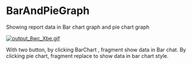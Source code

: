 # BarAndPieGraph
Showing report data in Bar chart graph and pie chart graph

[![output_8wc_Xbe.gif](https://s5.postimg.org/4qvr97vyv/output_8wc_Xbe.gif)](https://postimg.org/image/pnrzdvtzn/)

With two button, by clicking BarChart , fragment show data in Bar chat. By clicking pie chart, fragment replace to show data in bar chart style.
